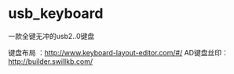 # usb_keyboard
一款全键无冲的usb2..0键盘

键盘布局 ：http://www.keyboard-layout-editor.com/#/
AD键盘丝印：http://builder.swillkb.com/
